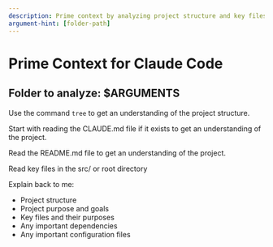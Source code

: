 ```yaml
---
description: Prime context by analyzing project structure and key files
argument-hint: [folder-path]
---
```


# Prime Context for Claude Code

## Folder to analyze: $ARGUMENTS

Use the command `tree` to get an understanding of the project structure.

Start with reading the CLAUDE.md file if it exists to get an understanding of the project.

Read the README.md file to get an understanding of the project.

Read key files in the src/ or root directory

Explain back to me:
- Project structure
- Project purpose and goals
- Key files and their purposes
- Any important dependencies
- Any important configuration files